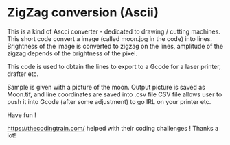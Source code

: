 # ZigZag conversion (Ascii)
This is a kind of Ascci converter - dedicated to drawing / cutting machines.
This short code convert a image (called moon.jpg in the code) into lines.
Brightness of the image is converted to zigzag on the lines, amplitude of the zigzag depends of the brightness of the pixel.

This code is used to obtain the lines to export to a Gcode for a laser printer, drafter etc.

Sample is given with a picture of the moon.
Output picture is saved as Moon.tif, and line coordinates are saved into .csv file
CSV file allows user to push it into Gcode (after some adjustment) to go IRL on your printer etc.

Have fun !

https://thecodingtrain.com/ helped with their coding challenges ! Thanks a lot!
